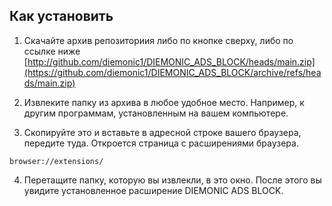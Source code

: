 ## Как установить

1) Скачайте архив репозиториия либо по кнопке сверху, либо по ссылке ниже
[http://github.com/diemonic1/DIEMONIC_ADS_BLOCK/heads/main.zip](https://github.com/diemonic1/DIEMONIC_ADS_BLOCK/archive/refs/heads/main.zip)

2) Извлеките папку из архива в любое удобное место. Например, к другим программам, установленным на вашем компьютере.

3) Скопируйте это и вставьте в адресной строке вашего браузера, передите туда. Откроется страница с расширениями браузера.

```browser://extensions/```

4) Перетащите папку, которую вы извлекли, в это окно. После этого вы увидите установленное расширение DIEMONIC ADS BLOCK.
